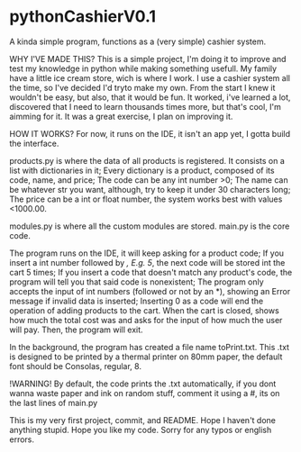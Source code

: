 # pythonCashierV0.1
A kinda simple program, functions as a (very simple) cashier system.

WHY I'VE MADE THIS?
This is a simple project, I'm doing it to improve and test my knowledge in python while making something usefull.
My family have a little ice cream store, wich is where I work. I use a cashier system all the time, so I've decided I'd tryto make my own.
From the start I knew it wouldn't be easy, but also, that it would be fun.
It worked, i've learned a lot, discovered that I need to learn thousands times more, but that's cool, I'm aimming for it.
It was a great exercise, I plan on improving it.
  
HOW IT WORKS?
For now, it runs on the IDE, it isn't an app yet, I gotta build the interface.

products.py is where the data of all products is registered.
It consists on a list with dictionaries in it;
Every dictionary is a product, composed of its code, name, and price;
The code can be any int number >0;
The name can be whatever str you want, although, try to keep it under 30 characters long;
The price can be a int or float number, the system works best with values <1000.00.

modules.py is where all the custom modules are stored.
main.py is the core code.

The program runs on the IDE, it will keep asking for a product code;
If you insert a int number followed by *, E.g. 5*, the next code will be stored int the cart 5 times;
If you insert a code that doesn't match any product's code, the program will tell you that said code is nonexistent;
The program only accepts the input of int numbers (followed or not by an *), showing an Error message if invalid data is inserted;
Inserting 0 as a code will end the operation of adding products to the cart.
When the cart is closed, shows how much the total cost was and asks for the input of how much the user will pay.
Then, the program will exit.

In the background, the program has created a file name toPrint.txt.
This .txt is designed to be printed by a thermal printer on 80mm paper, the default font should be Consolas, regular, 8.

!WARNING! By default, the code prints the .txt automatically, if you dont wanna waste paper and ink on random stuff, comment it using a #, its on the last lines of main.py

This is my very first project, commit, and README. Hope I haven't done anything stupid. Hope you like my code.
Sorry for any typos or english errors.
